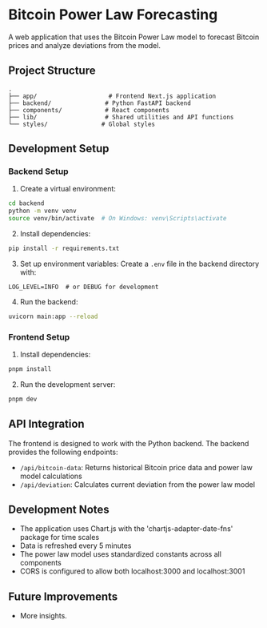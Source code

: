 # Bitcoin Power Law Forecasting

A web application that uses the Bitcoin Power Law model to forecast Bitcoin prices and analyze deviations from the model.

## Project Structure

```
.
├── app/                    # Frontend Next.js application
├── backend/               # Python FastAPI backend
├── components/            # React components
├── lib/                   # Shared utilities and API functions
└── styles/               # Global styles
```

## Development Setup

### Backend Setup

1. Create a virtual environment:
```bash
cd backend
python -m venv venv
source venv/bin/activate  # On Windows: venv\Scripts\activate
```

2. Install dependencies:
```bash
pip install -r requirements.txt
```

3. Set up environment variables:
Create a `.env` file in the backend directory with:
```
LOG_LEVEL=INFO  # or DEBUG for development
```

4. Run the backend:
```bash
uvicorn main:app --reload
```

### Frontend Setup

1. Install dependencies:
```bash
pnpm install
```

2. Run the development server:
```bash
pnpm dev
```

## API Integration

The frontend is designed to work with the Python backend. The backend provides the following endpoints:

- `/api/bitcoin-data`: Returns historical Bitcoin price data and power law model calculations
- `/api/deviation`: Calculates current deviation from the power law model

## Development Notes

- The application uses Chart.js with the 'chartjs-adapter-date-fns' package for time scales
- Data is refreshed every 5 minutes
- The power law model uses standardized constants across all components
- CORS is configured to allow both localhost:3000 and localhost:3001

## Future Improvements

- More insights.
